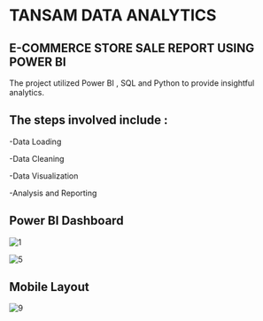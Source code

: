 # TANSAM DATA ANALYTICS 
## E-COMMERCE STORE SALE REPORT USING POWER BI

The project utilized Power BI , SQL and Python to provide insightful analytics.

## The steps involved include :

-Data Loading

-Data Cleaning 

-Data Visualization

-Analysis and Reporting

## Power BI Dashboard
![1](https://github.com/Rishab0701/E-COMMERCE-STORE-SALES-REPORT-ANALYTICS-USING-POWER-BI/assets/103125053/23850743-68f2-4ef8-bad2-5c5e38c192cb)

![5](https://github.com/Rishab0701/E-COMMERCE-STORE-SALES-REPORT-ANALYTICS-USING-POWER-BI/assets/103125053/f33019c5-8e7d-40c7-8a27-cd490722c02a)

## Mobile Layout
![9](https://github.com/Rishab0701/E-COMMERCE-STORE-SALES-REPORT-ANALYTICS-USING-POWER-BI/assets/103125053/ea6ede80-7a15-485e-9203-1af8d4f03674)
